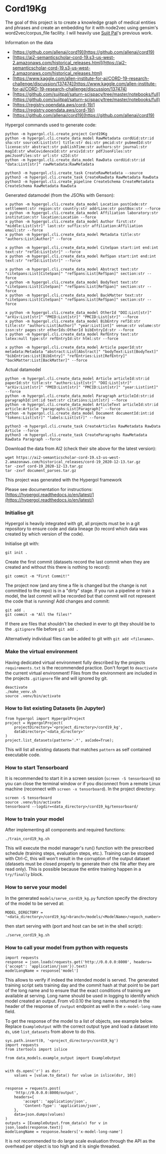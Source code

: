 # Cord19Kg

The goal of this project is to create a knowledge graph of medical entities and phrases and create an embedding for it with node2vec using gensim's word2vec/corpus_file facility. I will heavily use [Sujit Pal](https://github.com/sujitpal)'s previous work.

Information on the data 

-   [https://github.com/allenai/cord19](https://github.com/allenai/cord19)
-   [https://ai2-semanticscholar-cord-19.s3-us-west-2.amazonaws.com/historical_releases.html](https://ai2-semanticscholar-cord-19.s3-us-west-2.amazonaws.com/historical_releases.html)
-   [https://www.kaggle.com/allen-institute-for-ai/CORD-19-research-challenge/discussion/137474](https://www.kaggle.com/allen-institute-for-ai/CORD-19-research-challenge/discussion/137474)
-   [https://github.com/sujitpal/saturn-scispacy/tree/master/notebooks/full](https://github.com/sujitpal/saturn-scispacy/tree/master/notebooks/full)
-   [https://registry.opendata.aws/cord-19/](https://registry.opendata.aws/cord-19/)
-   [https://github.com/allenai/cord19](https://github.com/allenai/cord19)

Hypergol commands used to generate code:

```
python -m hypergol.cli.create_project Cord19Kg
python -m hypergol.cli.create_data_model RawMetadata cordUid:str:id sha:str sourceX:List[str] title:str doi:str pmcid:str pubmedId:str license:str abstract:str publishTime:str authors:str journal:str magId:str whoCovidenceId:str arxivId:str pdfJsonFiles:str pmcJsonFiles:str url:str s2Id:str
python -m hypergol.cli.create_data_model RawData cordUid:str:id "data:List[str]" rawMetadata:RawMetadata

python3 -m hypergol.cli.create_task CreateRawMetadata --source
python3 -m hypergol.cli.create_task CreateRawData RawMetadata RawData
python3 -m hypergol.cli.create_pipeline CreateSchema CreateMetadata CreateSchema RawMetadata RawData
```

Generated datamodel (from the JSONs with Genson):

```
x python -m hypergol.cli.create_data_model Location postCode:str settlement:str region:str country:str addrLine:str postBox:str --force
x python -m hypergol.cli.create_data_model Affiliation laboratory:str institution:str location:Location --force
x python -m hypergol.cli.create_data_model Author first:str "middle:List[str]" last:str suffix:str affiliation:Affiliation email:str --force
x python -m hypergol.cli.create_data_model Metadata title:str "authors:List[Author]" --force

x python -m hypergol.cli.create_data_model CiteSpan start:int end:int text:str "refId:List[str]" --force
x python -m hypergol.cli.create_data_model RefSpan start:int end:int text:str "refId:List[str]" --force

x python -m hypergol.cli.create_data_model Abstract text:str "citeSpans:List[CiteSpan]" "refSpans:List[RefSpan]" section:str --force
x python -m hypergol.cli.create_data_model BodyText text:str "citeSpans:List[CiteSpan]" "refSpans:List[RefSpan]" section:str --force
x python -m hypergol.cli.create_data_model BackMatter text:str "citeSpans:List[CiteSpan]" "refSpans:List[RefSpan]" section:str --force

x python -m hypergol.cli.create_data_model OtherId "DOI:List[str]" "arXiv:List[str]" "PMID:List[str]" "PMCID:List[str]" --force
x python -m hypergol.cli.create_data_model BibEntry refId:str title:str "authors:List[Author]" "year:List[int]" venue:str volume:str issn:str pages:str otherIds:OtherId bibEntryId:str --force
x python -m hypergol.cli.create_data_model RefEntry text:str latex:null type:str refEntryId:str html:str --force

x python -m hypergol.cli.create_data_model Article paperId:str metadata:Metadata "abstract:List[Abstract]" "bodyText:List[BodyText]" "bibEntries:List[BibEntry]" "refEntries:List[RefEntry]" "backMatter:List[BackMatter]" --force
```

Actual datamodel 

```
python -m hypergol.cli.create_data_model Article articleId:str:id paperId:str title:str "authors:List[str]" "DOI:List[str]" "arXiv:List[str]" "PMID:List[str]" "PMCID:List[str]" "year:List[int]" --force
python -m hypergol.cli.create_data_model Paragraph articleId:str:id paragraphId:int:id text:str citations:List[str] --force
python -m hypergol.cli.create_data_model ArticleText articleId:str:id article:Article "paragraphs:List[Paragraph]" --force
python -m hypergol.cli.create_data_model Document documentId:int:id "tokens:List[str]" "labels:List[str]" --force

python3 -m hypergol.cli.create_task CreateArticles RawMetadata RawData Article --force
python3 -m hypergol.cli.create_task CreateParagraphs RawMetadata RawData Paragraph --force
```


Download the data from AI2 (check their site above for the latest version):

```
wget https://ai2-semanticscholar-cord-19.s3-us-west-2.amazonaws.com/historical_releases/cord-19_2020-12-13.tar.gz
tar -zxvf cord-19_2020-12-13.tar.gz 
tar -zxvf document_parses.tar.gz
```

This project was generated with the Hypergol framework

Please see documentation for instructions: [https://hypergol.readthedocs.io/en/latest/](https://hypergol.readthedocs.io/en/latest/)

### Initialise git

Hypergol is heavily integrated with git, all projects must be in a git repository to ensure code and data lineage (to record which data was created by which version of the code).

Initialise git with:

```git init .```

Create the first commit (datasets record the last commit when they are created and without this there is nothing to record):

```git commit -m "First Commit!"```

The project now (and any time a file is changed but the change is not committed to the repo) is in a "dirty" stage. If you run a pipeline or train a model, the last commit will be recorded but that commit will not represent the code that is running! Add changes and commit:

```
git add .
git commit -m "All the files!"
```

If there are files that shouldn't be checked in ever to git they should be to the `.gitignore` file before `git add .`

Alternatively individual files can be added to git with `git add <filename>`.

### Make the virtual environment

Having dedicated virtual environment fully described by the projects `requirements.txt` is the recommended practice. Don't forget to `deactivate` the current virtual environment! Files from the environment are included in the projects `.gitignore` file and will ignored by git.

```
deactivate
./make_venv.sh
source .venv/bin/activate
```


### How to list existing Datasets (in Jupyter)

```
from hypergol import HypergolProject
project = HypergolProject(
    projectDirectory='<project_directory>/cord19_kg',
    dataDirectory='<data_directory>'
)
project.list_datasets(pattern='.*', asCode=True);
```

This will list all existing datasets that matches `pattern` as self contained executable code.


### How to start Tensorboard

It is recommended to start it in a screen session (`screen -S tensorboard`) so you can close the terminal window or if you disconnect from a remote Linux machine (reconnect with `screen -x tensorboard`). In the project directory:

```
screen -S tensorboard
source .venv/bin/activate
tensorboard --logdir=<data_directory>/cord19_kg/tensorboard/
```


### How to train your model

After implementing all components and required functions:

```
./train_cord19_kg.sh
```

This will execute the model manager's run() function with the prescribed schedule (training steps, evaluation steps, etc.). Training can be stopped with Ctrl-C, this will won't result in the corruption of the output dataset (datasets must be closed properly to generate their chk file after they are read only). This is possible because the entire training happen in a `try/finally` block.

### How to serve your model

In the generated `models/serve_cord19_kg.py` function specify the directory of the model to be served at:

```
MODEL_DIRECTORY = '<data_directory>/cord19_kg/<branch>/models/<ModelName>/<epoch_number>'
```

then start serving with (port and host can be set in the shell script):

```
./serve_cord19_kg.sh
```


### How to call your model from python with requests

```
import requests
response = json.loads(requests.get('http://0.0.0.0:8000', headers={'accept': 'application/json'}).text)
modelLongName = response['model']
```

This allows to verify if indeed the intended model is served. The generated training script sets training day and the commit hash at that point to be part of the long name and to ensure that the exact conditions of training are available at serving. Long name should be used in logging to identify which model created an output. From v0.0.10 the long name is returned in the header of the response of `/output` endpoint as well in the `x-model-long-name` field.

To get the response of the model to a list of objects, see example below. Replace `ExampleOutput` with the correct output type and load a dataset into `ds`, use `list_datasets` from above to do this.

```
sys.path.insert(0, '<project_directory>/cord19_kg')
import requests
from itertools import islice

from data_models.example_output import ExampleOutput


with ds.open('r') as dsr:
    values = [value.to_data() for value in islice(dsr, 10)]


response = requests.post(
    'http://0.0.0.0:8000/output',
    headers={
        'accept': 'application/json',
        'Content-Type': 'application/json',
    },
    data=json.dumps(values)
)
outputs = [ExampleOutput.from_data(v) for v in json.loads(response.text)]
modelLongName = response.headers['x-model-long-name']
```

It is not recommended to do large scale evaluation through the API as the overhead per object is too high and it is single threaded.
